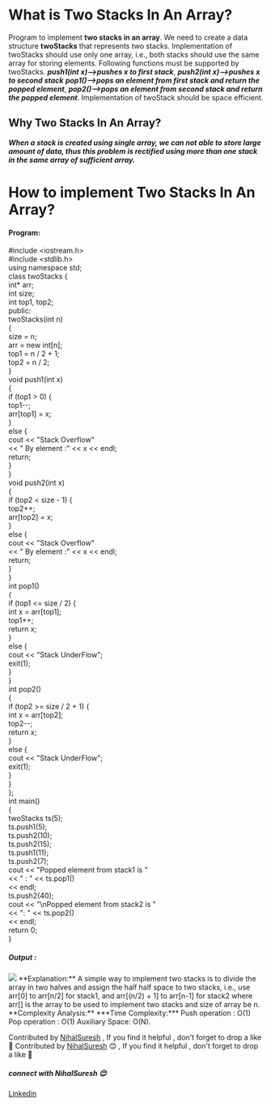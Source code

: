 # What is Two Stacks In An Array?
Program to implement **two stacks in an array**. We need to create a data structure **twoStacks** that represents two stacks. Implementation of twoStacks should use only one array, i.e., both stacks should use the same array for storing elements. Following functions must be supported by twoStacks.
***push1(int x)–>pushes x to first stack***, ***push2(int x)–>pushes x to second stack***
***pop1()–>pops an element from first stack and return the popped element***, ***pop2()–>pops an element from second stack and return the popped element***.
Implementation of twoStack should be space efficient. 
## Why Two Stacks In An Array?
***When a stack is created using single array, we can not able to store large amount of data, thus this problem is rectified using more than one stack in the same array of sufficient array.*** 

# How to implement Two Stacks In An Array?
#### Program:
#include <iostream.h>  
#include <stdlib.h>    
using namespace std;   
class twoStacks {  
    int* arr;   
    int size;   
    int top1, top2;   
public:   
    twoStacks(int n)   
    {   
        size = n;   
        arr = new int[n];   
        top1 = n / 2 + 1;   
        top2 = n / 2;   
    }   
    void push1(int x)   
    {   
        if (top1 > 0) {   
            top1--;   
            arr[top1] = x;   
        }   
        else {   
            cout << "Stack Overflow"  
                 << " By element :" << x << endl;   
            return;   
        }   
    }   
    void push2(int x)   
    {   
        if (top2 < size - 1) {   
            top2++;   
            arr[top2] = x;   
        }   
        else {   
            cout << "Stack Overflow"  
                 << " By element :" << x << endl;   
            return;   
        }   
    }   
    int pop1()   
    {   
        if (top1 <= size / 2) {   
            int x = arr[top1];   
            top1++;   
            return x;   
        }   
        else {   
            cout << "Stack UnderFlow";   
            exit(1);   
        }   
    }   
    int pop2()   
    {   
        if (top2 >= size / 2 + 1) {   
            int x = arr[top2];   
            top2--;   
            return x;   
        }  
        else {   
            cout << "Stack UnderFlow";   
            exit(1);   
        }   
    }   
};   
int main()   
{   
    twoStacks ts(5);   
    ts.push1(5);   
    ts.push2(10);   
    ts.push2(15);   
    ts.push1(11);   
    ts.push2(7);   
    cout << "Popped element from stack1 is "  
         << " : " << ts.pop1()   
         << endl;   
    ts.push2(40);   
    cout << "\nPopped element from stack2 is "  
         << ": " << ts.pop2()   
         << endl;   
    return 0;   
}   
##### Output :
<img src="https://github.com/NihalSuresh007/DSA/blob/main/dsa-cp-1/Two%20Stacks%20In%20An%20Array/method1.png" alternate="input">  
**Explanation:** A simple way to implement two stacks is to divide the array in two halves and assign the half half space to two stacks, i.e., use arr[0] to arr[n/2] for stack1, and arr[(n/2) + 1] to arr[n-1] for stack2 where arr[] is the array to be used to implement two stacks and size of array be n.
**Complexity Analysis:**
***Time Complexity:***
Push operation : O(1)
Pop operation : O(1)
Auxiliary Space: O(N).

Contributed by [NihalSuresh](https://github.com/NihalSuresh007) , If you find it helpful , don't forget to drop a like 💖	Contributed by [NihalSuresh](https://github.com/NihalSuresh007) 😊 , If you find it helpful , don't forget to drop a like 💖
##### connect with NihalSuresh 😊	
[Linkedin](https://www.linkedin.com/in/nihal-s-b0535a191)
